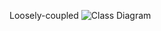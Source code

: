 Loosely-coupled
![Class Diagram](https://www.plantuml.com/plantuml/proxy?src=https://raw.githubusercontent.com/PhysicsX/DesignPatterns/master/Behavioral/ObserverPattern/Loosely-Coupled/UML/Instance.puml)
